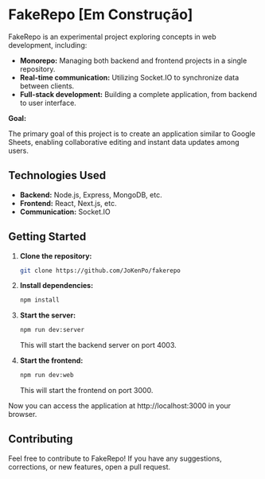 # FakeRepo [Em Construção]

FakeRepo is an experimental project exploring concepts in web development, including:

- **Monorepo:** Managing both backend and frontend projects in a single repository.
- **Real-time communication:** Utilizing Socket.IO to synchronize data between clients.
- **Full-stack development:** Building a complete application, from backend to user interface.

**Goal:**

The primary goal of this project is to create an application similar to Google Sheets, enabling collaborative editing and instant data updates among users.

## Technologies Used

- **Backend:**  Node.js, Express, MongoDB, etc.
- **Frontend:** React, Next.js, etc.
- **Communication:** Socket.IO

## Getting Started

1. **Clone the repository:**

   ```bash
   git clone https://github.com/JoKenPo/fakerepo
   ```

2. **Install dependencies:**

   ```bash
   npm install
   ```

3. **Start the server:**

   ```bash
   npm run dev:server
   ```

   This will start the backend server on port 4003.

4. **Start the frontend:**

   ```bash
   npm run dev:web
   ```

   This will start the frontend on port 3000.

Now you can access the application at http://localhost:3000 in your browser.

## Contributing

Feel free to contribute to FakeRepo! If you have any suggestions, corrections, or new features, open a pull request.
